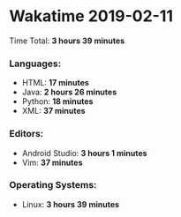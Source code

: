 # Wakatime 2019-02-11

Time Total: **3 hours 39 minutes**

### Languages:
- HTML: **17 minutes** 
- Java: **2 hours 26 minutes** 
- Python: **18 minutes** 
- XML: **37 minutes** 

### Editors:
- Android Studio: **3 hours 1 minutes** 
- Vim: **37 minutes** 

### Operating Systems:
- Linux: **3 hours 39 minutes** 

